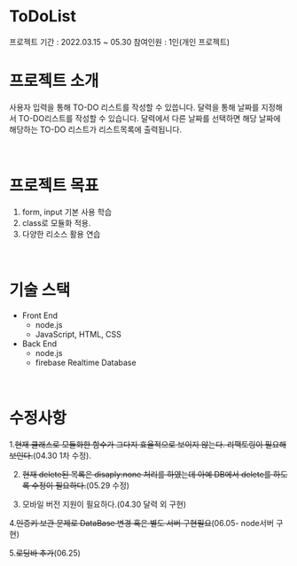 # ToDoList

프로젝트 기간 : 2022.03.15 ~ 05.30
참여인원 : 1인(개인 프로젝트)
<br/>

# 프로젝트 소개

사용자 입력을 통해 TO-DO 리스트를 작성할 수 있씁니다.
달력을 통해 날짜를 지정해서 TO-DO리스트를 작성할 수 있습니다.
달력에서 다른 날짜를 선택하면 해당 날짜에 해당하는 TO-DO 리스트가 리스트목록에 출력됩니다.

<br/>

# 프로젝트 목표

1. form, input 기본 사용 학습
2. class로 모듈화 적용.
3. 다양한 리소스 활용 연습

<br/>

# 기술 스택

- Front End
  - node.js
  - JavaScript, HTML, CSS
- Back End
  - node.js
  - firebase Realtime Database

<br/>

# 수정사항

1.~~현재 클래스로 모듈화한 함수가 그다지 효율적으로 보이지 않는다. 리팩토링이 필요해보인다.~~(04.30 1차 수정).

2. ~~현재 delete된 목록은 disaply:none 처리를 하였는데 아예 DB에서 delete를 하도록 수정이 필요하다.~~(05.29 수정)

3. 모바일 버전 지원이 필요하다.(04.30 달력 외 구현)

4.~~인증키 보관 문제로 DataBase 변경 혹은 별도 서버 구현필요~~(06.05- node서버 구현)

5.~~로딩바 추가~~(06.25)
